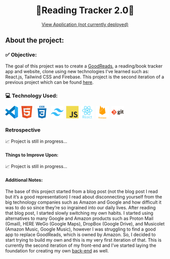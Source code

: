 <div align="center">
  <h1>📖Reading Tracker 2.0📖</h1>
  <a href=#>View Application (not currently deployed)</a>
</div>

## About the project:

### ✅ Objective:
The goal of this project was to create a [GoodReads](https://www.goodreads.com/), a reading/book tracker app and website, clone using new technologies I've learned such as: React.js, Tailwind CSS and Firebase. This project is the second iteration of a previous project which can be found [here](https://github.com/tjpoo92/library).

### 💻 Technology Used:
<div>
  <img src="https://github.com/devicons/devicon/blob/master/icons/vscode/vscode-original.svg" title="VSCODE" alt="VSCODE" width="40" height="40"/>&nbsp;
  <img src="https://github.com/devicons/devicon/blob/master/icons/html5/html5-original.svg" title="HTML5" alt="HTML" width="40" height="40"/>&nbsp;
  <img src="https://github.com/devicons/devicon/blob/master/icons/css3/css3-plain-wordmark.svg"  title="CSS3" alt="CSS" width="40" height="40"/>&nbsp;
  <img src="https://github.com/devicons/devicon/blob/master/icons/tailwindcss/tailwindcss-plain.svg"  title="Tailwind" alt="Tailwind" width="40" height="40"/>&nbsp;
  <img src="https://github.com/devicons/devicon/blob/master/icons/javascript/javascript-original.svg" title="JavaScript" alt="JavaScript" width="40" height="40"/>&nbsp;
  <img src="https://github.com/devicons/devicon/blob/master/icons/react/react-original-wordmark.svg" title="React" alt="React" width="40" height="40"/>&nbsp;
  <img src="https://github.com/devicons/devicon/blob/master/icons/firebase/firebase-plain-wordmark.svg" title="Firebase" alt="Firebase" width="40" height="40"/>&nbsp;
  <img src="https://github.com/devicons/devicon/blob/master/icons/git/git-original-wordmark.svg" title="Git" **alt="Git" width="40" height="40"/>
</div>

### Retrospective

📈 Project is still in progress...

#### Things to Improve Upon:

📈 Project is still in progress...

#### Additional Notes:
The base of this project started from a blog post (not the blog post I read but it’s a good representation) I read about disconnecting yourself from the big technology companies such as Amazon and Google and how difficult it was to do so since they’re so ingrained into our daily lives.
After reading that blog post, I started slowly switching my own habits. I started using alternatives to many Google and Amazon products such as Proton Mail (Gmail), HERE WeGo (Google Maps), DropBox (Google Drive), and Musicolet (Amazon Music, Google Music), however I was struggling to find a good app to replace GoodReads, which is owned by Amazon. So, I decided to start trying to build my own and this is my very first iteration of that. This is currently the second iteration of my front-end and I’ve started laying the foundation for creating my own [back-end](https://github.com/tjpoo92/readradar) as well.
